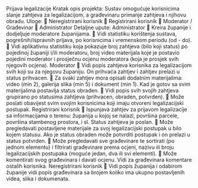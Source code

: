 Prijava legalizacije
Kratak opis projekta:
Sustav omogućuje korisnicima slanje zahtjeva za legalizacijom, a građevinaru primanje zahtjeva i
njihovu obradu.
Uloge:
  Neregistrirani korisnik
  Registrirani korisnik
  Moderator / Građevinar
  Administrator
Detaljne upute:
Administrator
  Kreira županije i dodjeljuje moderatore županijama.
  Vidi statistiku korištenja sustava, pogrešnih/ispravnih prijava, po korisnicima i vremenskom
periodu (od - do).
  Vidi aplikativnu statistiku koja pokazuje broj zahtjeva (bilo koji status) po pojedinoj županiji i/ili
moderatoru, broj video materijala koje je postavio pojedini moderator i prosječnu ocjenu
moderatora (koja je prosjek svih njegovih ocjena).
Moderator
  Vidi popis zahtjeva korisnika za legalizacijom svih koji su za njegovu županiju. On prihvaća
zahtjev i zahtjev prelazi u status prihvacen.
  Za svaki zahtjev mora opisati dodatnim materijalima: video (min 2), galerija slika (min 5) i
dokument (min 1). Kad je gotov sa svim materijalima postavlja status obraden.
  Vidi popis svih svojih zahtjeva grupirano po statusima zahtjeva (prihvacen, obraden, potvrden).
  Može poslati obavijest svim svojim korisnicima koji imaju otvoreni legalizacijski postupak.
Registrirani korisnik
  Ispunjava zahtjev za prijavom legalizacije sa informacijama o terenu: županija u kojoj se nalazi,
površina parcele, površina stambenog prostora, i sl. Status zahtjeva je poslan.
  Može pregledavati postavljene materijale za svoj legalizacijski postupak u bilo kojem statusu.
Ako je status obraden može potvrditi postupak i on prelazi u status potvrden.
  Može pregledavati sve građevinare te sortirati (po jednom elementu) i filtrirati građevinare
prema ocjeni, nazivu ili broju legalizacijskih postupaka (moguće jedan, dva ili svi elementi).
  Može komentirati svog građevinara i davati ocjenu. Vidi za građevinara komentare ostalih
korisnika.
Neregistrirani korisnik
  Vidi popis županija i odabirom županije vidi popis građevinara sa brojem koliko ima ukupno
postavljenih videa, slika i dokumenata.

